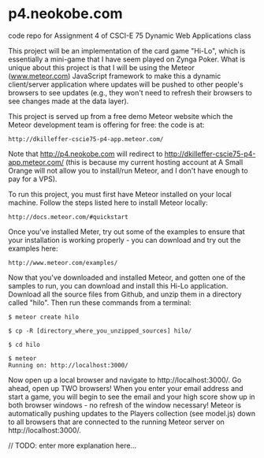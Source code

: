 p4.neokobe.com
==============

code repo for Assignment 4 of CSCI-E 75 Dynamic Web Applications class

This project will be an implementation of the card game "Hi-Lo", which is essentially a mini-game that I have seem
played on Zynga Poker.  What is unique about this project is that I will be using the Meteor (www.meteor.com)
JavaScript framework to make this a dynamic client/server application where updates will be pushed to other people's
browsers to see updates (e.g., they won't need to refresh their browsers to see changes made at the data layer).

This project is served up from a free demo Meteor website which the Meteor development team is offering for
free: the code is at:

    http://dkilleffer-cscie75-p4-app.meteor.com/

Note that http://p4.neokobe.com will redirect to http://dkilleffer-cscie75-p4-app.meteor.com/ (this is because my
current hosting account at A Small Orange will not allow you to install/run Meteor, and I don't have enough to pay
for a VPS).

To run this project, you must first have Meteor installed on your local machine.
Follow the steps listed here to install Meteor locally:

    http://docs.meteor.com/#quickstart

Once you've installed Meter, try out some of the examples to ensure that your installation is working properly -
you can download and try out the examples here:

    http://www.meteor.com/examples/

Now that you've downloaded and installed Meteor, and gotten one of the samples to run, you can download and install
this Hi-Lo application.  Download all the source files from Github, and unzip them in a directory called "hilo".
Then run these commands from a terminal:

    $ meteor create hilo

    $ cp -R [directory_where_you_unzipped_sources] hilo/

    $ cd hilo

    $ meteor
    Running on: http://localhost:3000/

Now open up a local browser and navigate to http://localhost:3000/.  Go ahead, open up TWO browsers!  When you enter
your email address and start a game, you will begin to see the email and your high score show up in both browser
windows - no refresh of the window necessary!  Meteor is automatically pushing updates to the Players collection
(see model.js) down to all browsers that are connected to the running Meteor server on http://localhost:3000/.



// TODO: enter more explanation here...



